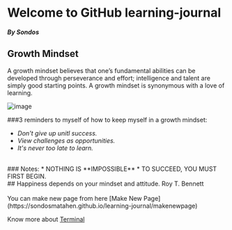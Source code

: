 # Welcome to GitHub learning-journal
***By Sondos***

## Growth Mindset
A growth mindset believes that one’s fundamental abilities can be developed through perseverance and effort; intelligence and talent are simply good starting points. A growth mindset is synonymous with a love of learning.

![image](https://blog.storeya.com/wp-content/uploads/2015/12/Growth-v-Fixed.jpg)

 ###3 reminders to myself of how to keep myself in a growth mindset:
 * _Don't give up unitl success._
 * _View challenges as opportunities._
 * _It's never too late to learn._
 
 <br/>
 ### Notes:
 * NOTHING IS **IMPOSSIBLE**
 * TO SUCCEED, YOU MUST FIRST BEGIN.
 <br/>
 ## Happiness depends on your mindset and attitude.
 Roy T. Bennett
 <br/>
 <br/>
 You can make new page from here
 [Make New Page](https://sondosmatahen.github.io/learning-journal/makenewpage) 
 <br/>
 
 Know more about [Terminal](https://sondosmatahen.github.io/learning-journal/Read2)
 
 


